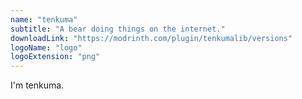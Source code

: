 ```yaml
---
name: "tenkuma"
subtitle: "A bear doing things on the internet."
downloadLink: "https://modrinth.com/plugin/tenkumalib/versions"
logoName: "logo"
logoExtension: "png"
---
```


I'm tenkuma.
